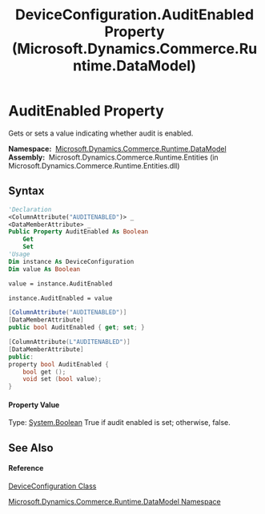 ﻿---
title: DeviceConfiguration.AuditEnabled Property  (Microsoft.Dynamics.Commerce.Runtime.DataModel)
TOCTitle: AuditEnabled Property
ms:assetid: P:Microsoft.Dynamics.Commerce.Runtime.DataModel.DeviceConfiguration.AuditEnabled
ms:mtpsurl: https://technet.microsoft.com/en-us/library/microsoft.dynamics.commerce.runtime.datamodel.deviceconfiguration.auditenabled(v=AX.60)
ms:contentKeyID: 62202117
ms.date: 05/18/2015
mtps_version: v=AX.60
f1_keywords:
- Microsoft.Dynamics.Commerce.Runtime.DataModel.DeviceConfiguration.AuditEnabled
dev_langs:
- CSharp
- C++
- VB
---

# AuditEnabled Property

Gets or sets a value indicating whether audit is enabled.

**Namespace:**  [Microsoft.Dynamics.Commerce.Runtime.DataModel](microsoft-dynamics-commerce-runtime-datamodel-namespace.md)  
**Assembly:**  Microsoft.Dynamics.Commerce.Runtime.Entities (in Microsoft.Dynamics.Commerce.Runtime.Entities.dll)

## Syntax

``` vb
'Declaration
<ColumnAttribute("AUDITENABLED")> _
<DataMemberAttribute> _
Public Property AuditEnabled As Boolean
    Get
    Set
'Usage
Dim instance As DeviceConfiguration
Dim value As Boolean

value = instance.AuditEnabled

instance.AuditEnabled = value
```

``` csharp
[ColumnAttribute("AUDITENABLED")]
[DataMemberAttribute]
public bool AuditEnabled { get; set; }
```

``` c++
[ColumnAttribute(L"AUDITENABLED")]
[DataMemberAttribute]
public:
property bool AuditEnabled {
    bool get ();
    void set (bool value);
}
```

#### Property Value

Type: [System.Boolean](https://technet.microsoft.com/en-us/library/a28wyd50\(v=ax.60\))  
True if audit enabled is set; otherwise, false.  

## See Also

#### Reference

[DeviceConfiguration Class](deviceconfiguration-class-microsoft-dynamics-commerce-runtime-datamodel.md)

[Microsoft.Dynamics.Commerce.Runtime.DataModel Namespace](microsoft-dynamics-commerce-runtime-datamodel-namespace.md)

